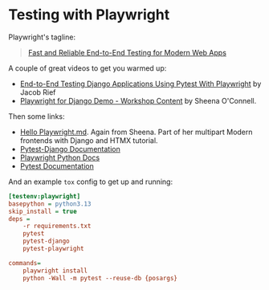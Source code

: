 # Testing with Playwright

Playwright's tagline:

> [Fast and Reliable End-to-End Testing for Modern Web Apps](https://playwright.dev/python/)

A couple of great videos to get you warmed up:

* [End-to-End Testing Django Applications Using Pytest With Playwright](https://djangotv.com/videos/djangocon-europe/2025/djancocon-europe-2025-end-to-end-testing-django-applications-using-pytest-with-playwright/) by Jacob Rief
* [Playwright for Django Demo - Workshop Content](https://www.youtube.com/watch?v=SmW8p3sDhzM) by Sheena O'Connell.

Then some links:

* [Hello Playwright.md](https://github.com/Guild-of-Educators/tutorial-modern-frontend-django-htmx/blob/main/tutorial/04.%20Hello%20Playwright.md). Again from Sheena. Part of her multipart Modern frontends with Django and HTMX tutorial.
* [Pytest-Django Documentation](https://pytest-django.readthedocs.io/en/latest/index.html)
* [Playwright Python Docs](https://playwright.dev/python/docs/intro)
* [Pytest Documentation](https://docs.pytest.org/en/6.2.x/contents.html)


And an example `tox` config to get up and running:

```ini
[testenv:playwright]
basepython = python3.13
skip_install = true
deps =
    -r requirements.txt
    pytest
    pytest-django
    pytest-playwright

commands=
    playwright install
    python -Wall -m pytest --reuse-db {posargs}
```
